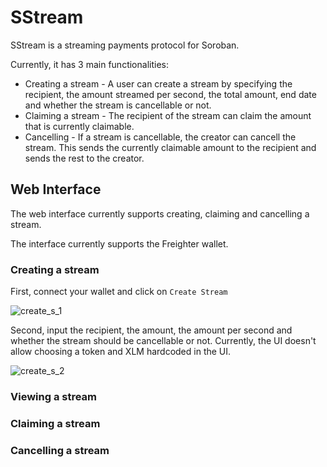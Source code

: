 # SStream

SStream is a streaming payments protocol for Soroban.


Currently, it has 3 main functionalities:
- Creating a stream - A user can create a stream by specifying the recipient, the amount streamed per second, the total amount, end date and whether the stream is cancellable or not.
- Claiming a stream - The recipient of the stream can claim the amount that is currently claimable.
- Cancelling - If a stream is cancellable, the creator can cancell the stream. This sends the currently claimable amount to the recipient and sends the rest to the creator.

## Web Interface

The web interface currently supports creating, claiming and cancelling a stream.

The interface currently supports the Freighter wallet.

### Creating a stream
First, connect your wallet and click on `Create Stream`

![create_s_1](https://github.com/rahimklaber/SStream/assets/21971137/35798257-e774-4b9f-8682-4ff955b5a3e1)

Second, input the recipient, the amount, the amount per second and whether the stream should be cancellable or not. Currently, the UI doesn't allow choosing a token and XLM hardcoded in the UI.

![create_s_2](https://github.com/rahimklaber/SStream/assets/21971137/dc78211b-7434-475e-b98f-0d447f6695d9)

### Viewing a stream

### Claiming a stream

### Cancelling a stream

